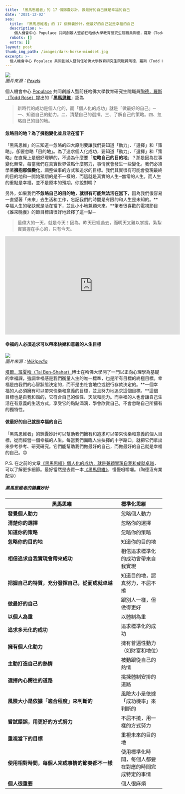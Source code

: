 ```yaml
---
title: 「黑馬思維者」的 17 個錦囊妙計，做最好的自己就是幸福的自己
date: '2021-12-02'
seo:
  title: 「黑馬思維者」的 17 個錦囊妙計，做最好的自己就是幸福的自己
  description: >-
    個人機會中心 Populace 共同創辦人暨前任哈佛大學教育研究生院職員陶德．羅斯（Todd Rose）提出的「黑馬思維」認為新時代的成功是個人化的，而「個人化的成功」就是「做最好的自己」─一、知道自己的動力。二、清楚自己的選擇。三、了解自己的策略。四、忽略自己的目的地。
  robots: []
  extra: []
layout: post
thumb_img_path: /images/dark-horse-mindset.jpg
excerpt: >-
  個人機會中心 Populace 共同創辦人暨前任哈佛大學教育研究生院職員陶德．羅斯（Todd Rose）提出的「黑馬思維」認為新時代的成功是個人化的，而「個人化的成功」就是「做最好的自己」─一、知道自己的動力。二、清楚自己的選擇。三、了解自己的策略。四、忽略自己的目的地。
---
```

![](/images/dark-horse-mindset.jpg)  
*圖片來源：[Pexels](https://www.pexels.com/photo/photo-of-man-standing-on-top-of-mountain-2577274/)*

個人機會中心 [Populace](https://populace.org) 共同創辦人暨前任哈佛大學教育研究生院職員[陶德．羅斯（Todd Rose）](http://www.toddrose.com)提出的「[**黑馬思維**](https://pifi.life/posts/dark-horse/)」認為

> 新時代的成功是個人化的，而「個人化的成功」就是「做最好的自己」─一、知道自己的動力。二、清楚自己的選擇。三、了解自己的策略。四、忽略自己的目的地。

####  忽略目的地？為了擁抱變化並且活在當下

「黑馬思維」的三知道一忽略的四大原則要讓我們要知道「動力」、「選擇」和「策略」，卻要忽略「目的地」。為了追求個人化成功，要知道「動力」、「選擇」和「策略」在直覺上是很好理解的，不過為什麼要「**忽略自己的目的地**」？那是因為世事變化無常，每當我們在真實世界做點什麼努力，事情就會發生一些變化。我們必須學著**擁抱那個變化**，調整做事的方式和追求的目標。我們其實很有可能會發現最終的目的地和一開始預期的是不一樣的，而這就是真實的人生─無常的人生。而人生的重點是幸福，並不是原本的預期，你說對嗎？

另外，如果我們**不忽略自己的目的地，就很有可能無法活在當下**，因為我們很容易一直望著「未來」去生活和工作，忘記我們的時間是有限的和人生是未知的。**幸褔人生的秘訣就是活在當下，並且小小地兼顧未來。**筆者很喜歡的電視節目《誰來晚餐》的節目標語很好地詮釋了這一點─

> 最偉大的一天，就是今天！因為，昨天已經過去，而明天又難以掌握，紮紮實實握在手心的，只有今天。

<iframe width="560" height="315" src="https://www.youtube.com/embed/7Ol7EQvvf_I" title="YouTube video player" frameborder="0" allow="accelerometer; autoplay; clipboard-write; encrypted-media; gyroscope; picture-in-picture" allowfullscreen></iframe>  

#### 幸福的人必須追求可以帶來快樂和意義的人生目標

![](/images/tal-ben-shahar.jpg)  
*圖片來源：[Wikipedia](https://zh.wikipedia.org/wiki/%E5%A1%94%E7%88%BE%C2%B7%E7%8F%AD%E5%A4%8F%E5%93%88)*

[塔爾．班夏哈（Tal Ben-Shahar）](https://talbenshahar.com)博士在哈佛大學開了一門以正向心理學為基礎的幸福課，強調幸福感是我們衡量人生的唯一標準，也是所有目標的終極目標。幸福是由我們的心智狀態決定的，而不是由社會地位或銀行存款決定的。**一個幸福的人必須擁有可以帶來快樂和意義的目標，並且努力地追求這個目標。**這個目標也是自我和諧的，它符合自己的個性、天賦和能力。而幸福的人也會讓自己生活在有意義的生活方式，享受它的點點滴滴，學會欣賞自己，不會忽略自己所擁有的獨特性。

#### 做最好的自己就是幸福的自己

「黑馬思維者」的錦囊妙計可以幫助我們擁有和追求可以帶來快樂和意義的個人目標，從而經營一個幸福的人生。每當我們面臨人生抉擇的十字路口，就把它們拿出來參考參考、研究研究。它們能幫助我們做最好的自己，而做最好的自己就是幸福的自己。😊

P.S. 在之前的文章[《黑馬思維》個人化的成功，就是兼顧實現自我和成就卓越](https://pifi.life/posts/dark-horse/)，可以了解更多細節。最好當然是去買一本[《黑馬思維》](https://www.google.com/search?q=黑馬思維)，慢慢咀嚼囉。（陶德沒有業配😛）

##### 黑馬思維者的錦囊妙計
黑馬思維　　　　　　　　　　　　　　　　　　　　|標準化思維
----------------------------------------|:------------------------
**發覺個人動力**　　　　　　　　　　　　　　　　|忽略個人動力
**清楚你的選擇**　　　　　　　　　　　　　　　　|忽略你的選擇
**知道你的策略**　　　　　　　　　　　　　　　　|忽略你的策略
**忽略你的目的地**　　　　　　　　　　　　　　　|知道你的目的地
**相信追求自我實現會帶來成功**　　　　　　　　　|相信追求標準化的成功會帶來自我實現
**把握自己的特質，充分發揮自己，從而成就卓越**　|知道目的地，認真努力，不屈不撓
**做最好的自己**　　　　　　　　　　　　　　　　|跟別人一樣，但做得更好
**以個人為重**　　　　　　　　　　　　　　　　　|以體制為重
**追求多元化的成功**　　　　　　　　　　　　　　|追求標準化的成功
**擁有個人化動力**　　　　　　　　　　　　　　　|擁有普遍性動力（如財富和地位）
**主動打造自己的熱情**　　　　　　　　　　　　|被動跟從自己的熱情
**選擇內心嚮往的道路**　　　　　　　　　　　　|挑揀體制安排的道路
**風險大小是依據「適合程度」來判斷的**　　　　|風險大小是依據「成功機率」來判斷的
**嘗試錯誤，用更好的方式努力**　　　　　　　　|不屈不撓，用一樣的方式努力
**重視當下的目標**　　　　　　　　　　　　　　|重視未來的目的地
**使用相對時間，每個人完成事情的節奏都不一樣**|使用標準化時間，每個人都要在對應的時間完成特定的事情
**個人很重要**　　　　　　　　　　　　　　　　|個人很麻煩

